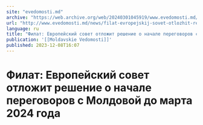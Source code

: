 ```yaml
---
site: "evedomosti.md"
archive: "https://web.archive.org/web/20240301045919/www.evedomosti.md/news/filat-evropejskij-sovet-otlozhit-reshenie-o-nachale-peregovo"
url: "http://www.evedomosti.md/news/filat-evropejskij-sovet-otlozhit-reshenie-o-nachale-peregovo"
language: ru
title: "Филат: Европейский совет отложит решение о начале переговоров с Молдовой до марта 2024 года"
publication: '[[Moldavskie Vedomosti]]'
published: 2023-12-08T16:07
---
```


# Филат: Европейский совет отложит решение о начале переговоров с Молдовой до марта 2024 года

